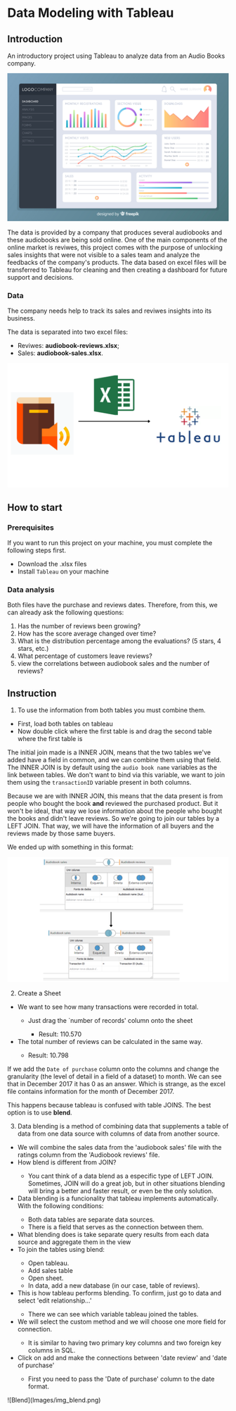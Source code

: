 # Data Modeling with Tableau

## Introduction
An introductory project using Tableau to analyze data from an Audio Books company.

![folder](Images/2846335.jpg)

The data is provided by a company that produces several audiobooks and these audiobooks are being sold online. One of the main components of the online market is reviwes, this project comes with the purpose of unlocking sales insights that were not visible to a sales team and analyze the feedbacks of the company's products. The data based on excel files will be transferred to Tableau for cleaning and then creating a dashboard for future support and decisions.


### Data 

The company needs help to track its sales and reviwes insights into its business.

The data is separated into two excel files:

- Reviwes: **audiobook-reviews.xlsx**;
- Sales: **audiobook-sales.xlsx**.

![Star Schema](Images/logo.png)

 
## How to start

### Prerequisites

If you want to run this project on your machine, you must complete the following steps first.

- Download the .xlsx files
- Install `Tableau` on your machine


### Data analysis
Both files have the purchase and reviews dates. Therefore, from this, we can already ask the following questions:

1. Has the number of reviews been growing?
2. How has the score average changed over time?
3. What is the distribution percentage among the evaluations? (5 stars, 4 stars, etc.)
4. What percentage of customers leave reviews?
5. view the correlations between audiobook sales and the number of reviews?

## Instruction
1. To use the information from both tables you must combine them.
<ul>
  <li>First, load both tables on tableau</li>
  <li>Now double click where the first table is and drag the second table where the first table is</li>
</ul>

The initial join made is a INNER JOIN, means that the two tables we've added have a field in common, and we can combine them using that field.
The INNER JOIN is by default using the `audio book name` variables as the link between tables. We don't want to bind via this variable, we want to join them using the `transactionID` variable present in both columns.

Because we are with INNER JOIN, this means that the data present is from people who bought the book **and** reviewed the purchased product. But it won't be ideal, that way we lose information about the people who bought the books and didn't leave reviews. So we're going to join our tables by a LEFT JOIN. That way, we will have the information of all buyers and the reviews made by those same buyers.

We ended up with something in this format:

![image](Images/img_21.png)


2. Create a Sheet
<ul>
  <li>We want to see how many transactions were recorded in total.</li>
        <ul>
          <li>Just drag the `number of records' column onto the sheet</li>
          <ul>
          <li>Result: 110.570</li>
          </ul>
        </ul>
  <li>The total number of reviews can be calculated in the same way.</li>
        <ul>
          <li>Result: 10.798</li>
        </ul>
</ul>

If we add the `Date of purchase` column onto the columns and change the granularity (the level of detail in a field of a dataset) to month. We can see that in December 2017 it has 0 as an answer. Which is strange, as the excel file contains information for the month of December 2017.

This happens because tableau is confused with table JOINS. The best option is to use **blend**.

3. Data blending is a method of combining data that supplements a table of data from one data source with columns of data from another source.
<ul>
  <li>We will combine the sales data from the 'audiobook sales' file with the ratings column from the 'Audiobook reviews' file.</li>
  <li>How blend is different from JOIN?</li>
<ul>
 <li>You cant think of a data blend as a especific type of LEFT JOIN. Sometimes, JOIN will do a great job, but in other situations blending will bring a better and faster result, or even be the only solution.</li>
</ul>
   <li>Data blending is a funcionality that tableau implements automatically. With the following conditions:</li>
<ul>
 <li>Both data tables are separate data sources.</li>
 <li>There is a field that serves as the connection between them.</li>
</ul>
 <li>What blending does is take separate query results from each data source and aggregate them in the view</li>
 <li>To join the tables using blend:</li>
 <ul>
 <li>Open tableau.</li>
 <li>Add sales table</li>
 <li>Open sheet.</li>
 <li>In data, add a new database (in our case, table of reviews).</li>
</ul>
 <li>This is how tableau performs blending. To confirm, just go to data and select 'edit relationship...'</li>
 <ul>
 <li>There we can see which variable tableau joined the tables.</li>
</ul>
<li>We will select the custom method and we will choose one more field for connection.</li>
<ul>
 <li>It is similar to having two primary key columns and two foreign key columns in SQL.</li>
</ul>
<li>Click on add and make the connections between 'date review' and 'date of purchase'</li>
<ul>
 <li>First you need to pass the 'Date of purchase' column to the date format.</li>
</ul>
</ul>
![Blend](Images/img_blend.png)
